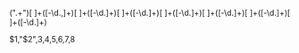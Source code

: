 (".+")[ ]+([\-\d\.,]+)[ ]+([\-\d\.]+)[ ]+([\-\d\.]+)[ ]+([\-\d\.]+)[ ]+([\-\d\.]+)[ ]+([\-\d\.]+)[ ]+([\-\d\.]+)

$1,"$2",$3,$4,$5,$6,$7,$8
